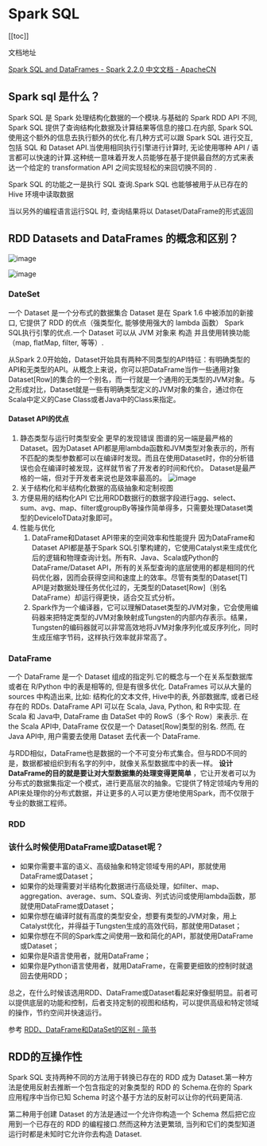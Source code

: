 # Spark SQL

[[toc]]

文档地址

[Spark SQL and DataFrames - Spark 2.2.0 中文文档 - ApacheCN](http://spark.apachecn.org/docs/cn/2.2.0/sql-programming-guide.html)

## Spark sql 是什么？

Spark SQL 是 Spark 处理结构化数据的一个模块.与基础的 Spark RDD API 不同, Spark SQL 提供了查询结构化数据及计算结果等信息的接口.在内部, Spark SQL 使用这个额外的信息去执行额外的优化.有几种方式可以跟 Spark SQL 进行交互, 包括 SQL 和 Dataset API.当使用相同执行引擎进行计算时, 无论使用哪种 API / 语言都可以快速的计算.这种统一意味着开发人员能够在基于提供最自然的方式来表达一个给定的 transformation API 之间实现轻松的来回切换不同的 .

Spark SQL 的功能之一是执行 SQL 查询.Spark SQL 也能够被用于从已存在的 Hive 环境中读取数据

当以另外的编程语言运行SQL 时, 查询结果将以 Dataset/DataFrame的形式返回

## RDD Datasets and DataFrames 的概念和区别？

![image](http://static.lovedata.net/jpg/2018/6/30/12b6c98673ad154e2de0a741fe012b92.jpg-wm)

![image](http://static.lovedata.net/jpg/2018/6/30/bb2f7bee46b8c557ed722937adb7ea77.jpg-wm)


### DateSet


一个 Dataset 是一个分布式的数据集合 Dataset 是在 Spark 1.6 中被添加的新接口, 它提供了 RDD 的优点（强类型化, 能够使用强大的 lambda 函数）  Spark SQL执行引擎的优点.一个 Dataset 可以从 JVM 对象来 构造 并且使用转换功能（map, flatMap, filter, 等等）.

从Spark 2.0开始始，Dataset开始具有两种不同类型的API特征：有明确类型的API和无类型的API。从概念上来说，你可以把DataFrame当作一些通用对象Dataset[Row]的集合的一个别名，而一行就是一个通用的无类型的JVM对象。与之形成对比，Dataset就是一些有明确类型定义的JVM对象的集合，通过你在Scala中定义的Case Class或者Java中的Class来指定。

#### Dataset API的优点

1. 静态类型与运行时类型安全  更早的发现错误  图谱的另一端是最严格的Dataset。因为Dataset API都是用lambda函数和JVM类型对象表示的，所有不匹配的类型参数都可以在编译时发现。而且在使用Dataset时，你的分析错误也会在编译时被发现，这样就节省了开发者的时间和代价。 Dataset是最严格的一端，但对于开发者来说也是效率最高的。 ![image](http://static.lovedata.net/jpg/2018/6/30/0901282d05ea829125c01afa9d501c86.jpg-wm)
2. 关于结构化和半结构化数据的高级抽象和定制视图
3. 方便易用的结构化API  它比用RDD数据行的数据字段进行agg、select、sum、avg、map、filter或groupBy等操作简单得多，只需要处理Dataset类型的DeviceIoTData对象即可。
4. 性能与优化
    1. DataFrame和Dataset API带来的空间效率和性能提升 因为DataFrame和Dataset API都是基于Spark SQL引擎构建的，它使用Catalyst来生成优化后的逻辑和物理查询计划。所有R、Java、Scala或Python的DataFrame/Dataset API，所有的关系型查询的底层使用的都是相同的代码优化器，因而会获得空间和速度上的效率。尽管有类型的Dataset[T] API是对数据处理任务优化过的，无类型的Dataset[Row]（别名DataFrame）却运行得更快，适合交互式分析。
    2. Spark作为一个编译器，它可以理解Dataset类型的JVM对象，它会使用编码器来把特定类型的JVM对象映射成Tungsten的内部内存表示。结果，Tungsten的编码器就可以非常高效地将JVM对象序列化或反序列化，同时生成压缩字节码，这样执行效率就非常高了。

### DataFrame

一个 DataFrame 是一个 Dataset 组成的指定列.它的概念与一个在关系型数据库或者在 R/Python 中的表是相等的, 但是有很多优化. DataFrames 可以从大量的 sources 中构造出来, 比如: 结构化的文本文件, Hive中的表, 外部数据库, 或者已经存在的 RDDs. DataFrame API 可以在 Scala, Java, Python, 和 R中实现. 在 Scala 和 Java中, DataFrame 由 DataSet 中的 RowS（多个 Row）来表示. 在 the Scala API中, DataFrame 仅仅是一个 Dataset[Row]类型的别名. 然而, 在 Java API中, 用户需要去使用 Dataset<Row> 去代表一个 DataFrame.

与RDD相似，DataFrame也是数据的一个不可变分布式集合。但与RDD不同的是，数据都被组织到有名字的列中，就像关系型数据库中的表一样。 **设计DataFrame的目的就是要让对大型数据集的处理变得更简单** ，它让开发者可以为分布式的数据集指定一个模式，进行更高层次的抽象。它提供了特定领域内专用的API来处理你的分布式数据，并让更多的人可以更方便地使用Spark，而不仅限于专业的数据工程师。

### RDD

### 该什么时候使用DataFrame或Dataset呢？

- 如果你需要丰富的语义、高级抽象和特定领域专用的API，那就使用DataFrame或Dataset；
- 如果你的处理需要对半结构化数据进行高级处理，如filter、map、aggregation、average、sum、SQL查询、列式访问或使用lambda函数，那就使用DataFrame或Dataset；
- 如果你想在编译时就有高度的类型安全，想要有类型的JVM对象，用上Catalyst优化，并得益于Tungsten生成的高效代码，那就使用Dataset；
- 如果你想在不同的Spark库之间使用一致和简化的API，那就使用DataFrame或Dataset；
- 如果你是R语言使用者，就用DataFrame；
- 如果你是Python语言使用者，就用DataFrame，在需要更细致的控制时就退回去使用RDD；

总之，在什么时候该选用RDD、DataFrame或Dataset看起来好像挺明显。前者可以提供底层的功能和控制，后者支持定制的视图和结构，可以提供高级和特定领域的操作，节约空间并快速运行。

参考
[RDD、DataFrame和DataSet的区别 - 简书](https://www.jianshu.com/p/c0181667daa0)


## RDD的互操作性

Spark SQL 支持两种不同的方法用于转换已存在的 RDD 成为 Dataset.第一种方法是使用反射去推断一个包含指定的对象类型的 RDD 的 Schema.在你的 Spark 应用程序中当你已知 Schema 时这个基于方法的反射可以让你的代码更简洁.

第二种用于创建 Dataset 的方法是通过一个允许你构造一个 Schema 然后把它应用到一个已存在的 RDD 的编程接口.然而这种方法更繁琐, 当列和它们的类型知道运行时都是未知时它允许你去构造 Dataset.